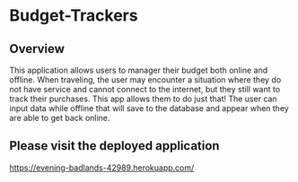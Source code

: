 # Budget-Trackers  
## Overview
This application allows users to manager their budget both online and offline. When traveling, the user may encounter a situation where they do not have service and cannot connect to the internet, but they still want to track their purchases. This app allows them to do just that! The user can input data while offline that will save to the database and appear when they are able to get back online.


## Please visit the deployed application  
https://evening-badlands-42989.herokuapp.com/

